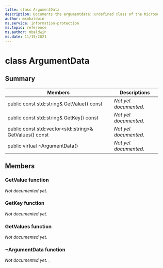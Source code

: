 ```yaml
---
title: class ArgumentData 
description: Documents the argumentdata::undefined class of the Microsoft Purview Information Protection SDK.
author: msmbaldwin
ms.service: information-protection
ms.topic: reference
ms.author: mbaldwin
ms.date: 11/15/2021
---
```


# class ArgumentData 
  
## Summary
 Members                        | Descriptions                                
--------------------------------|---------------------------------------------
public const std::string& GetValue() const  | _Not yet documented._
public const std::string& GetKey() const  | _Not yet documented._
public const std::vector\<std::string\>& GetValues() const  | _Not yet documented._
public virtual ~ArgumentData()  | _Not yet documented._
  
## Members
  
### GetValue function
_Not documented yet._

  
### GetKey function
_Not documented yet._

  
### GetValues function
_Not documented yet._

  
### ~ArgumentData function
_Not documented yet._
_
